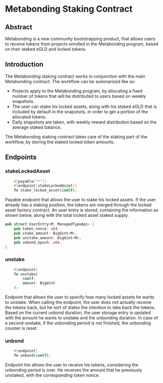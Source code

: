 # Metabonding Staking Contract

## Abstract

Metabonding is a new community bootstrapping product, that allows users to receive tokens from projects enrolled in the Metabonding program, based on their staked eGLD and locked tokens.

## Introduction

The Metabonding staking contract works in conjunction with the main Metabonding contract.
The workflow can be summarized like so:
- Projects apply to the Metabonding program, by allocating a fixed number of tokens that will be distributed to users based on weekly snapshots.
- The user can stake his locked assets, along with his staked eGLD that is included by default in the snapshots, in order to get a portion of the allocated tokens.
- Daily snapshots are taken, with weekly reward distribution based on the average staked balance.

The Metabonding staking contract takes care of the staking part of the workflow, by storing the staked locked token amounts.

## Endpoints

### stakeLockedAsset

```rust
    #[payable("*")]
    #[endpoint(stakeLockedAsset)]
    fn stake_locked_asset(&self);
```

Payable endpoint that allows the user to stake his locked assets. If the user already has a staking position, the tokens are merged through the locked asset factory contract. An user entry is stored, containing the information as shown below, along with the total locked asset staked supply.

```rust
pub struct UserEntry<M: ManagedTypeApi> {
    pub token_nonce: u64,
    pub stake_amount: BigUint<M>,
    pub unstake_amount: BigUint<M>,
    pub unbond_epoch: u64,
}
```

### unstake

```rust
    #[endpoint]
    fn unstake(
        &self, 
        amount: BigUint
    );
```

Endpoint that allows the user to specify how many locked assets he wants to unstake. When calling the endpoint, the user does not actually receive the tokens back, but he sort of states the intention to take back the tokens. Based on the current unbond duration, the user storage entry is updated with the amount he wants to unstake and the unbonding duration. In case of a second unstake, if the unbonding period is not finished, the unbonding counter is reset.

### unbond

```rust
    #[endpoint]
    fn unbond(&self);
```

Endpoint the allows the user to receive his tokens, considering the unbonding period is over. He receives the amount that he previously unstaked, with the corresponding token nonce.
